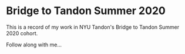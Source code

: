 # Bridge to Tandon Summer 2020

This is a record of my work in NYU Tandon's Bridge to Tandon Summer 2020 cohort.

Follow along with me...
